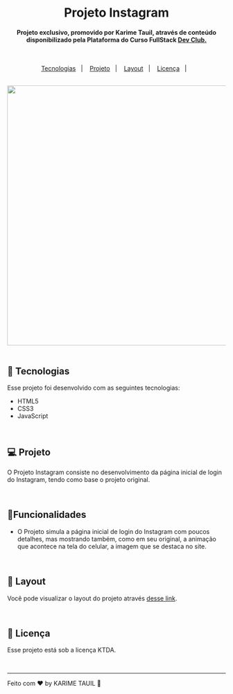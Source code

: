 <h1 align="center"> Projeto Instagram </h1>

<h4 align="center"> Projeto exclusivo, promovido por Karime Tauil, através de conteúdo disponibilizado pela Plataforma do Curso FullStack 
<a href="https://rodolfomori.com.br/devclub" target="_blank"> Dev Club. </a> 
</h4>

  <br>

<p align="center">
  <a href="#-tecnologias">Tecnologias</a>&nbsp;&nbsp;&nbsp;|&nbsp;&nbsp;&nbsp;
  <a href="#-projeto">Projeto</a>&nbsp;&nbsp;&nbsp;|&nbsp;&nbsp;&nbsp;
  <a href="#-layout">Layout</a>&nbsp;&nbsp;&nbsp;|&nbsp;&nbsp;&nbsp;
  <a href="#memo-licença">Licença</a>&nbsp;&nbsp;&nbsp;|&nbsp;&nbsp;&nbsp;
</p>

  <br>

  <div align="center">
    <img src="" width="600px">
  </div>

  <br>

## 🚀 Tecnologias

Esse projeto foi desenvolvido com as seguintes tecnologias:

  - HTML5
  - CSS3
  - JavaScript 
 
  <br>

## 💻 Projeto

O Projeto Instagram consiste no desenvolvimento da página inicial de login do Instagram, tendo como base o projeto original. 

  <br>
 
## 🚩Funcionalidades

-  O Projeto simula a página inicial de login do Instagram com poucos detalhes, mas mostrando também, como em seu original, a animação que acontece na tela do celular, a imagem que se destaca no site.

  <br>

## 🔖 Layout

Você pode visualizar o layout do projeto através [desse link](https://www.instagram.com/). 

  <br>

## :memo: Licença

Esse projeto está sob a licença KTDA.

  <br>

---

Feito com ♥ by KARIME TAUIL :wave:   
